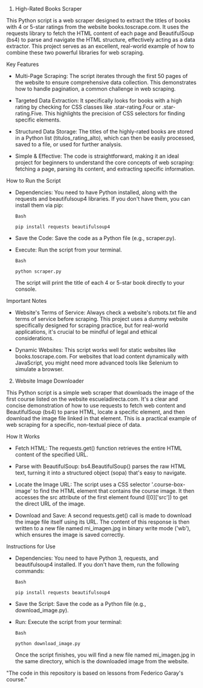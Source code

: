 1. High-Rated Books Scraper

This Python script is a web scraper designed to extract the titles of books with 4 or 5-star ratings from the website books.toscrape.com. It uses the requests library to fetch the HTML content of each page and BeautifulSoup (bs4) to parse and navigate the HTML structure, effectively acting as a data extractor. This project serves as an excellent, real-world example of how to combine these two powerful libraries for web scraping.

Key Features

- Multi-Page Scraping: The script iterates through the first 50 pages of the website to ensure comprehensive data collection. This demonstrates how to handle pagination, a common challenge in web scraping.

- Targeted Data Extraction: It specifically looks for books with a high rating by checking for CSS classes like .star-rating.Four or .star-rating.Five. This highlights the precision of CSS selectors for finding specific elements.

- Structured Data Storage: The titles of the highly-rated books are stored in a Python list (titulos_rating_alto), which can then be easily processed, saved to a file, or used for further analysis.

- Simple & Effective: The code is straightforward, making it an ideal project for beginners to understand the core concepts of web scraping: fetching a page, parsing its content, and extracting specific information.

How to Run the Script

- Dependencies: You need to have Python installed, along with the requests and beautifulsoup4 libraries. If you don't have them, you can install them via pip:

      Bash
      
      pip install requests beautifulsoup4
  
- Save the Code: Save the code as a Python file (e.g., scraper.py).

- Execute: Run the script from your terminal.

      Bash
      
      python scraper.py
  
  The script will print the title of each 4 or 5-star book directly to your console.

Important Notes

- Website's Terms of Service: Always check a website's robots.txt file and terms of service before scraping. This project uses a dummy website specifically designed for scraping practice, but for real-world applications, it's crucial to be mindful of legal and ethical considerations.

- Dynamic Websites: This script works well for static websites like books.toscrape.com. For websites that load content dynamically with JavaScript, you might need more advanced tools like Selenium to simulate a browser.


2. Website Image Downloader

This Python script is a simple web scraper that downloads the image of the first course listed on the website escueladirecta.com. It's a clear and concise demonstration of how to use requests to fetch web content and BeautifulSoup (bs4) to parse HTML, locate a specific element, and then download the image file linked in that element. This is a practical example of web scraping for a specific, non-textual piece of data.

How It Works

- Fetch HTML: The requests.get() function retrieves the entire HTML content of the specified URL.

- Parse with BeautifulSoup: bs4.BeautifulSoup() parses the raw HTML text, turning it into a structured object (sopa) that's easy to navigate.

- Locate the Image URL: The script uses a CSS selector '.course-box-image' to find the HTML element that contains the course image. It then accesses the src attribute of the first element found ([0]['src']) to get the direct URL of the image.

- Download and Save: A second requests.get() call is made to download the image file itself using its URL. The content of this response is then written to a new file named mi_imagen.jpg in binary write mode ('wb'), which ensures the image is saved correctly.

Instructions for Use

- Dependencies: You need to have Python 3, requests, and beautifulsoup4 installed. If you don't have them, run the following commands:

      Bash
      
      pip install requests beautifulsoup4
  
- Save the Script: Save the code as a Python file (e.g., download_image.py).

- Run: Execute the script from your terminal:

      Bash
      
      python download_image.py
  
    Once the script finishes, you will find a new file named mi_imagen.jpg in the same directory, which is the downloaded image from the website.

"The code in this repository is based on lessons from Federico Garay's course."
